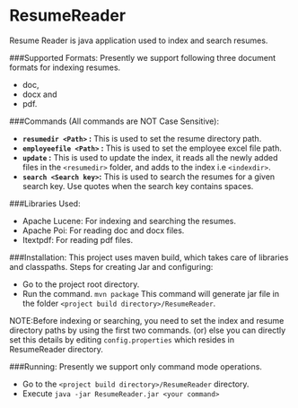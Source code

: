 ResumeReader
============
Resume Reader is java application used to index and search resumes.

###Supported Formats:
Presently we support following three document formats for indexing resumes.
 * doc,
 * docx and
 * pdf.

###Commands (All commands are NOT Case Sensitive):
 * <strong>`resumedir <Path>` :</strong> This is used to set the resume directory path.
 * <strong>`employeefile <Path>` :</strong> This is used to set the employee excel file path.
 * <strong>`update` :</strong> This is used to update the index, it reads all the newly added files in the `<resumedir>` folder, and adds to the index i.e `<indexdir>`.
 * <strong>`search <Search key>`:</strong> This is used to search the resumes for a given search key. Use quotes when the search key contains spaces.

###Libraries Used: 
 * Apache Lucene: For indexing and searching the resumes.
 * Apache Poi: For reading doc and docx files.
 * Itextpdf: For reading pdf files.
  
###Installation:
This project uses maven build, which takes care of libraries and classpaths.
Steps for creating Jar and configuring:
 * Go to the project root directory.
 * Run the command.
  `mvn package`
   This command will generate jar file in the folder `<project build directory>/ResumeReader`.

NOTE:Before indexing or searching, you need to set the index and resume directory paths by using the first two commands.
(or) else you can directly set this details by editing `config.properties` which resides in ResumeReader directory. 

###Running:
Presently we support only command mode operations.
 * Go to the `<project build directory>/ResumeReader` directory.
 * Execute `java -jar ResumeReader.jar <your command>`

